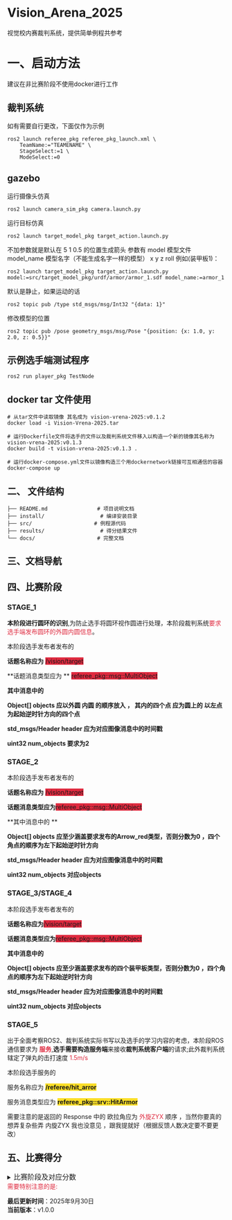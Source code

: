 # Vision_Arena_2025

视觉校内赛裁判系统，提供简单例程共参考


# 一、启动方法
建议在非比赛阶段不使用docker进行工作
## 裁判系统
如有需要自行更改，下面仅作为示例
```
ros2 launch referee_pkg referee_pkg_launch.xml \
    TeamName:="TEAMENAME" \
    StageSelect:=1 \
    ModeSelect:=0
```
## gazebo

运行摄像头仿真
```
ros2 launch camera_sim_pkg camera.launch.py
```
运行目标仿真
```
ros2 launch target_model_pkg target_action.launch.py
```
不加参数就是默认在 5 1 0.5 的位置生成箭头
参数有
model 模型文件
model_name 模型名字（不能生成名字一样的模型）
x
y
z
roll
例如(装甲板1)：
```
ros2 launch target_model_pkg target_action.launch.py model:=src/target_model_pkg/urdf/armor/armor_1.sdf model_name:=armor_1
```
默认是静止，如果运动的话
```
ros2 topic pub /type std_msgs/msg/Int32 "{data: 1}"
```
修改模型的位置
```
ros2 topic pub /pose geometry_msgs/msg/Pose "{position: {x: 1.0, y: 2.0, z: 0.5}}"
```
## 示例选手端测试程序
```
ros2 run player_pkg TestNode
```
## docker tar 文件使用
```
# 从tar文件中读取镜像 其名成为 vision-vrena-2025:v0.1.2
docker load -i Vision-Vrena-2025.tar

# 运行Dockerfile文件将选手的文件以及裁判系统文件移入以构造一个新的镜像其名称为vision-vrena-2025:v0.1.3
docker build -t vision-vrena-2025:v0.1.3 .

# 运行docker-compose.yml文件以镜像构造三个用dockernetwork链接可互相通信的容器
docker-compose up
```

## 二、 文件结构

```
├── README.md                # 项目说明文档
├── install/                  # 编译安装目录
├── src/                    # 例程源代码
├── results/                  # 得分结果文件
└── docs/                    # 完整文档

```



##  三、文档导航

## 四、比赛阶段
### STAGE_1
**本阶段进行圆环的识别**,为防止选手将圆环视作圆进行处理，本阶段裁判系统<font style="color:#DF2A3F;">要求选手端发布圆环的外圆内圆信息</font>。

本阶段选手发布者发布的

**话题名称应为** <font style="background-color:#DF2A3F;">/vision/target</font>

**话题消息类型应为 ** <font style="background-color:#DF2A3F;">referee_pkg::msg::MultiObject </font>

**其中消息中的**

**Object[] objects 应以外圆 内圆 的顺序放入 ， 其内的四个点 应为圆上的 以左点为起始逆时针方向的四个点**

**std_msgs/Header header 应为对应图像消息中的时间戳**

**uint32 num_objects   要求为2**

### STAGE_2
本阶段选手发布者发布的

**话题名称应为** <font style="background-color:#DF2A3F;">/vision/target</font>

**话题消息类型应为**<font style="background-color:#DF2A3F;">referee_pkg::msg::MultiObject </font>

**其中消息中的 **

**Object[] objects  应至少涵盖要求发布的Arrow_red类型，否则分数为0 ，四个角点的顺序为左下起始逆时针方向**

**std_msgs/Header header 应为对应图像消息中的时间戳**

**uint32 num_objects   对应objects**

### STAGE_3/STAGE_4
本阶段选手发布者发布的

**话题名称应为**<font style="background-color:#DF2A3F;">/vision/target</font>

**话题消息类型应为**<font style="background-color:#DF2A3F;">referee_pkg::msg::MultiObject </font>

**其中消息中的**

**Object[] objects  应至少涵盖要求发布的四个装甲板类型，否则分数为0 ，四个角点的顺序为左下起始逆时针方向**

**std_msgs/Header header 应为对应图像消息中的时间戳**

**uint32 num_objects   对应objects**

### STAGE_5
出于全面考察ROS2、裁判系统实际书写以及选手的学习内容的考虑，本阶段ROS通信要求为 **<font style="color:#DF2A3F;">服务</font>**,**选手需要构造服务端**来接收**裁判系统客户端**的请求;此外裁判系统辖定了弹丸的击打速度 <font style="color:#DF2A3F;">1.5m/s</font>

本阶段选手服务的

服务名称应为 **<font style="background-color:#FBDE28;">/referee/hit_arror</font>** 

服务消息类型应为 **<font style="background-color:#FBDE28;">referee_pkg::srv::HitArmor</font>** 

需要注意的是返回的 Response 中的 欧拉角应为<font style="color:#DF2A3F;"> 外旋ZYX </font>顺序 ，当然你要真的想弄复杂些弄 内旋ZYX 我也没意见 ，跟我提就好（根据反馈人数决定要不要更改）



## 五、比赛得分

<details class="lake-collapse"><summary id="ud7ac7697"><span class="ne-text" style="font-size: 16px">比赛阶段及对应分数</span></summary><h5 id="lN8Kk"><span class="ne-text">基础任务（40分）分两个任务，各二十分</span></h5><ol class="ne-ol"><li id="ue46aa76e" data-lake-index-type="0"><span class="ne-text" style="font-size: 16px">识别物体：圆环（内外八个点），箭头（按顺序发送点）</span></li></ol><p id="u47b05239" class="ne-p"><span class="ne-text" style="font-size: 16px">分值设置：</span></p><ol class="ne-ol"><li id="ub78d1d02" data-lake-index-type="0"><span class="ne-text" style="font-size: 16px">准确度（10分）【待测试】：</span></li><li id="uf7472692" data-lake-index-type="0"><span class="ne-text" style="font-size: 16px">单位时间内识别次数：根据选手端发来图像时发过几帧相机图像（10分）【待测试分档】：</span></li></ol><h5 id="jgGg1"><span class="ne-text">进阶任务（30分）</span></h5><ol class="ne-ol"><li id="u60b3ff42" data-lake-index-type="0"><span class="ne-text" style="font-size: 16px">动态识别：同时出现不同数字编号的四个装甲板，按照数字及对应装甲板位置存入自定义消息</span></li></ol><p id="uf1e5399c" class="ne-p"><span class="ne-text" style="font-size: 16px">采分：数字识别准确度（10分）：</span></p><p id="u5cff3389" class="ne-p" style="margin-left: 2em"><span class="ne-text" style="font-size: 16px">   识别次数（5分）</span></p><ol start="2" class="ne-ol"><li id="ufd7f787b" data-lake-index-type="0"><span class="ne-text" style="font-size: 16px">干扰项区分：在动态的多个尺寸比例下的正方体长方体干扰中识别动态装甲板位置</span></li></ol><p id="u31c5042f" class="ne-p"><span class="ne-text" style="font-size: 16px">采分：位置识别准确度（10分）</span></p><p id="u7eab0fc1" class="ne-p" style="text-indent: 2em"><span class="ne-text" style="font-size: 16px">   识别次数（5分）</span></p><h5 id="qfQJV"><span class="ne-text">装甲板击打（20分）</span></h5><p id="uadd2c688" class="ne-p"><span class="ne-text" style="font-size: 16px">选手端自行进行pnp解算，输出旋转角</span></p><p id="u1690bdfd" class="ne-p"><span class="ne-text" style="font-size: 16px">采分：</span></p><p id="u5ec062c0" class="ne-p"><span class="ne-text" style="font-size: 16px">         pnp准确度（0分）： (暂时废弃)</span></p><ol class="ne-ol"><li id="ua45b1443" data-lake-index-type="0"><span class="ne-text" style="font-size: 16px">弹道解算（20分）：是否命中（8分），命中精度（12分）：</span></li></ol><h5 id="XF14Q"><span class="ne-text">代码规范（10分）</span></h5><p id="u1abeb300" class="ne-p"><span class="ne-text" style="font-size: 16px">语雀技术文档，注释清晰</span></p><p id="u1e9c6dcd" class="ne-p"><span class="ne-text" style="font-size: 16px"></span></p></details>
<font style="color:#DF2A3F;">需要特别注意的是: </font>



**最后更新时间**：2025年9月30日  
**当前版本**：v1.0.0


